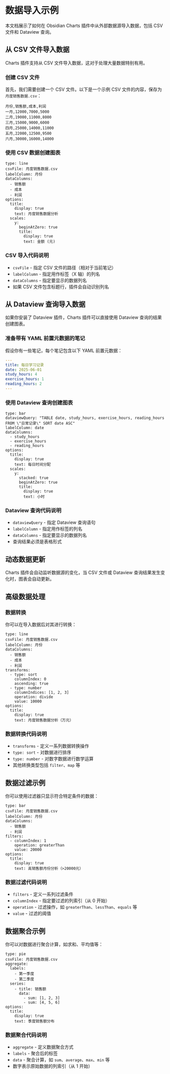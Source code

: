 # 数据导入示例

本文档展示了如何在 Obsidian Charts 插件中从外部数据源导入数据，包括 CSV 文件和 Dataview 查询。

## 从 CSV 文件导入数据

Charts 插件支持从 CSV 文件导入数据，这对于处理大量数据特别有用。

### 创建 CSV 文件

首先，我们需要创建一个 CSV 文件。以下是一个示例 CSV 文件的内容，保存为 `月度销售数据.csv`：

```
月份,销售额,成本,利润
一月,12000,7000,5000
二月,19000,11000,8000
三月,15000,9000,6000
四月,25000,14000,11000
五月,22000,12500,9500
六月,30000,16000,14000
```

### 使用 CSV 数据创建图表

```chart
type: line
csvFile: 月度销售数据.csv
labelColumn: 月份
dataColumns:
  - 销售额
  - 成本
  - 利润
options:
  title:
    display: true
    text: 月度销售数据分析
  scales:
    y:
      beginAtZero: true
      title:
        display: true
        text: 金额 (元)
```

### CSV 导入代码说明

- `csvFile` - 指定 CSV 文件的路径（相对于当前笔记）
- `labelColumn` - 指定用作标签（X 轴）的列名
- `dataColumns` - 指定要显示的数据列名
- 如果 CSV 文件包含标题行，插件会自动识别列名

## 从 Dataview 查询导入数据

如果你安装了 Dataview 插件，Charts 插件可以直接使用 Dataview 查询的结果创建图表。

### 准备带有 YAML 前置元数据的笔记

假设你有一些笔记，每个笔记包含以下 YAML 前置元数据：

```yaml
---
title: 每日学习记录
date: 2025-06-01
study_hours: 4
exercise_hours: 1
reading_hours: 2
---
```

### 使用 Dataview 查询创建图表

```chart
type: bar
dataviewQuery: "TABLE date, study_hours, exercise_hours, reading_hours FROM \"日常记录\" SORT date ASC"
labelColumn: date
dataColumns:
  - study_hours
  - exercise_hours
  - reading_hours
options:
  title:
    display: true
    text: 每日时间分配
  scales:
    y:
      stacked: true
      beginAtZero: true
      title:
        display: true
        text: 小时
```

### Dataview 查询代码说明

- `dataviewQuery` - 指定 Dataview 查询语句
- `labelColumn` - 指定用作标签的列名
- `dataColumns` - 指定要显示的数据列名
- 查询结果必须是表格形式

## 动态数据更新

Charts 插件会自动监听数据源的变化，当 CSV 文件或 Dataview 查询结果发生变化时，图表会自动更新。

## 高级数据处理

### 数据转换

你可以在导入数据后对其进行转换：

```chart
type: line
csvFile: 月度销售数据.csv
labelColumn: 月份
dataColumns:
  - 销售额
  - 成本
  - 利润
transforms:
  - type: sort
    columnIndex: 0
    ascending: true
  - type: number
    columnIndices: [1, 2, 3]
    operation: divide
    value: 10000
options:
  title:
    display: true
    text: 月度销售数据分析（万元）
```

### 数据转换代码说明

- `transforms` - 定义一系列数据转换操作
- `type: sort` - 对数据进行排序
- `type: number` - 对数字数据进行数学运算
- 其他转换类型包括 `filter`、`map` 等

## 数据过滤示例

你可以使用过滤器只显示符合特定条件的数据：

```chart
type: bar
csvFile: 月度销售数据.csv
labelColumn: 月份
dataColumns:
  - 销售额
  - 利润
filters:
  - columnIndex: 1
    operation: greaterThan
    value: 20000
options:
  title:
    display: true
    text: 高销售额月份分析（>20000元）
```

### 数据过滤代码说明

- `filters` - 定义一系列过滤条件
- `columnIndex` - 指定要过滤的列索引（从 0 开始）
- `operation` - 过滤操作，如 `greaterThan`、`lessThan`、`equals` 等
- `value` - 过滤的阈值

## 数据聚合示例

你可以对数据进行聚合计算，如求和、平均值等：

```chart
type: pie
csvFile: 月度销售数据.csv
aggregate:
  labels:
    - 第一季度
    - 第二季度
  series:
    - title: 销售额
      data:
        - sum: [1, 2, 3]
        - sum: [4, 5, 6]
options:
  title:
    display: true
    text: 季度销售额分布
```

### 数据聚合代码说明

- `aggregate` - 定义数据聚合方式
- `labels` - 聚合后的标签
- `data` - 聚合计算，如 `sum`、`average`、`max`、`min` 等
- 数字表示原始数据的列索引（从 1 开始）
